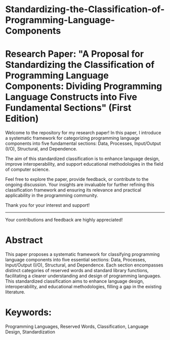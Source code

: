 # Standardizing-the-Classification-of-Programming-Language-Components


# Research Paper: "A Proposal for Standardizing the Classification of Programming Language Components: Dividing Programming Language Constructs into Five Fundamental Sections" (First Edition)

Welcome to the repository for my research paper! In this paper, I introduce a systematic framework for categorizing programming language components into five fundamental sections: Data, Processes, Input/Output (I/O), Structural, and Dependence. 

The aim of this standardized classification is to enhance language design, improve interoperability, and support educational methodologies in the field of computer science.

Feel free to explore the paper, provide feedback, or contribute to the ongoing discussion. Your insights are invaluable for further refining this classification framework and ensuring its relevance and practical applicability in the programming community.

Thank you for your interest and support!

---

Your contributions and feedback are highly appreciated!
# Abstract

This paper proposes a systematic framework for classifying programming language components into five essential sections: Data, Processes, Input/Output (I/O), Structural, and Dependence. Each section encompasses distinct categories of reserved words and standard library functions, facilitating a clearer understanding and design of programming languages. This standardized classification aims to enhance language design, interoperability, and educational methodologies, filling a gap in the existing literature.

# Keywords: 
Programming Languages, Reserved Words, Classification, Language Design, Standardization

